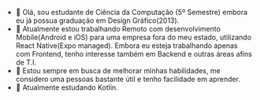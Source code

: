- 👋 Olá, sou estudante de Ciência da Computação (5º Semestre) embora eu já possua graduação em Design Gráfico(2013).
- 👀 Atualmente estou trabalhando Remoto com desenvolvimento Mobile(Android e iOS) para uma empresa fora do meu estado, utilizando React Native(Expo managed). Embora eu esteja trabalhando apenas com Frontend, tenho interesse também em Backend e outras áreas afins de T.I.
- 💞️ Estou sempre em busca de melhorar minhas habilidades, me considero uma pessoas bastante útil e tenho facilidade em aprender.
- :pencil: Atualmente estudando Kotlin.

<!---
alan-cavalcante/alan-cavalcante is a ✨ special ✨ repository because its `README.md` (this file) appears on your GitHub profile.
You can click the Preview link to take a look at your changes.
--->
